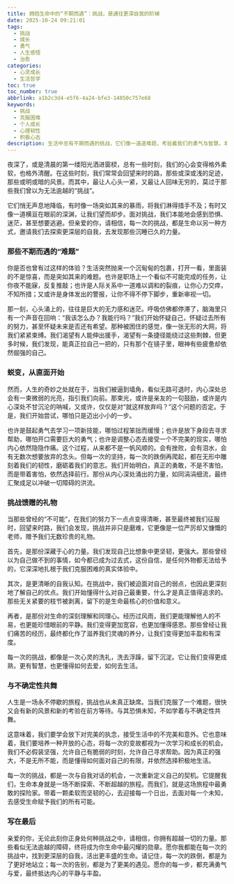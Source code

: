 ```yaml
---
title: 拥抱生命中的“不期而遇”：挑战，是通往更深自我的阶梯
date: 2025-10-24 09:21:01
tags:
  - 挑战
  - 成长
  - 勇气
  - 人生感悟
  - 治愈
categories:
  - 心灵成长
  - 生活哲学
toc: true
toc_number: true
abbrlink: a1b2c3d4-e5f6-4a24-bfe3-14050c757e68
keywords:
  - 挑战
  - 克服困难
  - 个人成长
  - 心理韧性
  - 积极心态
description: 生活中总有不期而遇的挑战，它们像一道道难题，考验着我们的勇气与智慧。本文将带你深入探讨面对挑战时的内心挣扎与蜕变，感受那些磨砺如何雕刻出更坚韧、更丰盛的自我，并学会以温柔而坚定的姿态，拥抱生命中的每一次“不期而遇”。
---
```


夜深了，或是清晨的第一缕阳光洒进窗棂，总有一些时刻，我们的心会变得格外柔软，也格外清醒。在这些时刻，我们常常会回望来时的路，那些或深或浅的足迹，那些或明或暗的风景。而其中，最让人心头一紧，又最让人回味无穷的，莫过于那些我们曾以为无法逾越的“挑战”。

它们悄无声息地降临，有时像一场突如其来的暴雨，将我们淋得措手不及；有时又像一道横亘在眼前的深渊，让我们望而却步。面对挑战，我们本能地会感到恐惧、迷茫，甚至想要逃避。但亲爱的你，请相信，每一次的挑战，都是生命以另一种方式，邀请我们去探索更深层的自我，去发现那些沉睡已久的力量。

### 那些不期而遇的“难题”

你是否也曾有过这样的体验？生活突然抛来一个沉甸甸的包裹，打开一看，里面装的不是惊喜，而是突如其来的难题。也许是职场上一个看似不可能完成的任务，让你夜不能寐，反复推敲；也许是人际关系中一道难以调和的裂痕，让你心力交瘁，不知所措；又或许是身体发出的警报，让你不得不停下脚步，重新审视一切。

那一刻，心头涌上的，往往是巨大的无力感和迷茫。呼吸仿佛都停滞了，脑海里只有一个声音在回响：“我该怎么办？我能行吗？”我们开始怀疑自己，怀疑过去所有的努力，甚至怀疑未来是否还有希望。那种被困住的感觉，像一张无形的大网，将我们紧紧束缚。我们渴望有人能伸出援手，渴望有一条捷径能绕过这些荆棘，但更多时候，我们发现，能真正拉自己一把的，只有那个在镜子里，眼神有些疲惫却依然倔强的自己。

### 蜕变，从直面开始

然而，人生的奇妙之处就在于，当我们被逼到墙角，看似无路可退时，内心深处总会有一束微弱的光亮，指引我们向前。那束光，或许是亲友的一句鼓励，或许是内心深处不甘沉沦的呐喊，又或许，仅仅是对“就这样放弃吗？”这个问题的否定。于是，我们开始尝试，哪怕只是迈出小小的一步。

也许是鼓起勇气去学习一项新技能，哪怕过程笨拙而缓慢；也许是放下身段去寻求帮助，哪怕开口需要巨大的勇气；也许是调整心态去接受一个不完美的现实，哪怕内心依然隐隐作痛。这个过程，从来都不是一帆风顺的。会有挫败，会有泪水，会有无数次想要放弃的念头。但每一次的坚持，每一次的跌倒再爬起，都在无形中雕刻着我们的韧性，磨砺着我们的意志。我们开始明白，真正的勇敢，不是不害怕，而是带着害怕，依然选择前行。那份从内心深处涌出的力量，如同涓涓细流，最终汇聚成足以冲破一切障碍的洪流。

### 挑战馈赠的礼物

当那些曾经的“不可能”，在我们的努力下一点点变得清晰，甚至最终被我们征服时，回望来时路，我们会发现，挑战并非只是磨难，它更像是一位严厉却又慷慨的老师，赠予我们无数珍贵的礼物。

首先，是那份深藏于心的力量。我们发现自己比想象中更坚韧，更强大。那些曾经以为自己做不到的事情，如今都已成为过去式，这份自信，是任何外物都无法给予的，它深深地扎根于我们克服困难的真实体验中。

其次，是更清晰的自我认知。在挑战中，我们被迫面对自己的弱点，也因此更深刻地了解自己的优点。我们开始懂得什么对自己最重要，什么才是真正值得追求的。那些无关紧要的枝节被剥离，留下的是生命最核心的价值和意义。

再者，是那份对生命的深刻理解和同理心。经历过风雨，我们更能理解他人的不易，也更能珍惜眼前的平静。我们变得更加宽容，也更加懂得感恩。那些曾经让我们痛苦的经历，最终都化作了滋养我们灵魂的养分，让我们变得更加丰盈和有深度。

每一次的挑战，都像是一次心灵的洗礼，洗去浮躁，留下沉淀。它让我们变得更成熟，更有智慧，也更懂得如何去爱，如何去生活。

### 与不确定性共舞

人生是一场永不停歇的旅程，挑战也从未真正缺席。当我们克服了一个难题，很快又会有新的风景和新的考验在前方等待。与其恐惧未知，不如学着与不确定性共舞。

这意味着，我们要学会放下对完美的执念，接受生活中的不完美和意外。它也意味着，我们要培养一种开放的心态，将每一次的变故都视为一次学习和成长的机会。我们不必假装坚强，允许自己有脆弱的时刻，允许自己寻求帮助。因为真正的强大，不是无所不能，而是懂得如何面对自己的有限，并依然选择积极地生活。

每一次的挑战，都是一次与自我对话的机会，一次重新定义自己的契机。它提醒我们，生命本身就是一场不断探索、不断超越的旅程。而我们，就是这场旅程中最勇敢的探险家。带着一颗柔软而坚韧的心，去迎接每一个日出，去面对每一个未知，去感受生命赋予我们的所有可能。

### 写在最后

亲爱的你，无论此刻你正身处何种挑战之中，请相信，你拥有超越一切的力量。那些看似无法逾越的障碍，终将成为你生命中最闪耀的勋章。愿你我都能在每一次的挑战中，找到更深层的自我，活出更丰盛的生命。请记住，每一次的跌倒，都是为了更好地站立；每一次的告别，都是为了更美的遇见。愿你的每一步，都充满勇气与爱，最终抵达内心的平静与丰盈。
